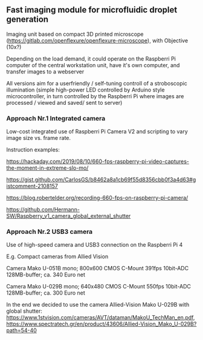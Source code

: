 ## Fast imaging module for microfluidic droplet generation

Imaging unit based on compact 3D printed microscope (https://gitlab.com/openflexure/openflexure-microscope), with Objective (10x?)

Depending on the load demand, it could operate on the Raspberri Pi computer of the central workstation unit, have it's own computer, and transfer images to a webserver

All versions aim for a userfriendly / self-tuning controll of a stroboscopic illumination (simple high-power LED controlled by Arduino style microcontroller, in turn controlled by the Raspberri Pi where images are processed / viewed and saved/ sent to server)


### Approach Nr.1 Integrated camera

Low-cost integrated use of Raspberri Pi Camera V2 and scripting to vary image size vs. frame rate.

Instruction examples:

https://hackaday.com/2019/08/10/660-fps-raspberry-pi-video-captures-the-moment-in-extreme-slo-mo/

https://gist.github.com/CarlosGS/b8462a8a1cb69f55d8356cbb0f3a4d63#gistcomment-2108157

https://blog.robertelder.org/recording-660-fps-on-raspberry-pi-camera/

https://github.com/Hermann-SW/Raspberry_v1_camera_global_external_shutter


### Approach Nr.2 USB3 camera

Use of high-speed camera and USB3 connection on the Raspberri Pi 4

E.g. Compact cameras from Allied Vision 

Camera Mako U-051B mono; 800x600 CMOS C-Mount 391fps 10bit-ADC 128MB-buffer; ca. 340 Euro net

Camera Mako U-029B mono; 640x480 CMOS C-Mount 550fps 10bit-ADC 128MB-buffer; ca. 300 Euro net

In the end we decided to use the camera Allied-Vision Mako U-029B with global shutter: 
https://www.1stvision.com/cameras/AVT/dataman/MakoU_TechMan_en.pdf,
https://www.spectratech.gr/en/product/43606/Allied-Vision_Mako_U-029B?path=54-40
